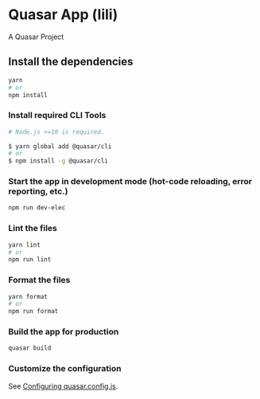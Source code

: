 # Quasar App (lili)

A Quasar Project

## Install the dependencies
```bash
yarn
# or
npm install
```

### Install required CLI Tools
```bash
# Node.js >=10 is required.

$ yarn global add @quasar/cli
# or
$ npm install -g @quasar/cli
```

### Start the app in development mode (hot-code reloading, error reporting, etc.)
```bash
npm run dev-elec
```


### Lint the files
```bash
yarn lint
# or
npm run lint
```


### Format the files
```bash
yarn format
# or
npm run format
```



### Build the app for production
```bash
quasar build
```

### Customize the configuration
See [Configuring quasar.config.js](https://v2.quasar.dev/quasar-cli-vite/quasar-config-js).

